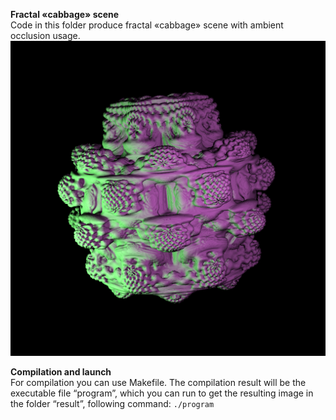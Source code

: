 **Fractal «cabbage» scene**  
Code in this folder produce fractal «cabbage» scene with ambient occlusion usage.  
<img src="https://github.com/dm-medvedev/ray-marching/blob/master/fractal-cabbage/result/cabbage.bmp" alt="drawing" width="600"/>


**Compilation and launch**  
For compilation you can use Makefile. The compilation result will be the executable file “program”, which you can run to get the resulting image in the folder “result”, following command: `./program`
